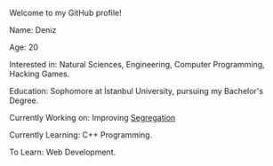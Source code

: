  Welcome to my GitHub profile!
 
 Name: Deniz 
 
 Age: 20 
 
 Interested in: Natural Sciences, Engineering, Computer Programming, Hacking Games.
 
 Education: Sophomore at İstanbul University, pursuing my Bachelor's Degree.
 
 Currently Working on: Improving [Segregation](https://github.com/qwertyuiop3/Segregation)
 
 Currently Learning: C++ Programming. 
 
 To Learn: Web Development. 
 
